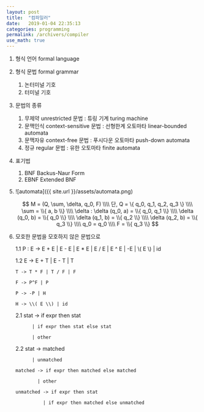 ```yaml
---
layout: post
title:  "컴파일러"
date:   2019-01-04 22:35:13
categories: programming
permalink: /archivers/compiler
use_math: true
---
```

1. 형식 언어 formal language
2. 형식 문법 formal grammar
   1. 논터미널 기호
   2. 터미널 기호
3. 문법의 종류
   1. 무제약 unrestricted 문법 : 튜링 기계 turing machine
   2. 문맥인식 context-sensitive 문법 : 선형한계 오토마타 linear-bounded automata
   3. 문맥자유 context-free 문법 : 푸시다운 오토마타 push-down automata
   4. 정규 regular 문법 : 유한 오토마타 finite automata
4. 표기법
   1. BNF Backus-Naur Form
   2. EBNF Extended BNF
5. ![automata]({{ site.url }}/assets/automata.png)

   $$
   M = (Q, \sum, \delta, q_0, F) \\\\
   단, Q = \{ q_0, q_1, q_2, q_3 \} \\\\
   \sum = \\{ a, b \\} \\\\
   \delta : \delta (q_0, a) = \\{ q_0, q_1 \\} \\\\
   \delta (q_0, b) = \\{ q_0 \\} \\\\
   \delta (q_1, b) = \\{ q_2 \\} \\\\
   \delta (q_2, b) = \\{ q_3 \\} \\\\   
   q_0 = q_0 \\\\
   F = \\{ q_3 \\}
   $$
6. 모호한 문법을 모호하지 않은 문법으로

   1.1 P : E -> E + E | E - E | E * E | E / E | E ^ E | -E | \\( E \\) | id
   
   1.2 E -> E + T | E - T | T
   
       T -> T * F | T / F | F
       
       F -> P^F | P
       
       P -> -P | H
       
       H -> \\( E \\) | id
       
   2.1 stat -> if expr then stat
   
             | if expr then stat else stat
             
             | other
             
   2.2 stat -> matched
   
             | unmatched
             
       matched -> if expr then matched else matched
       
               | other
               
       unmatched -> if expr then stat
       
                 | if expr then matched else unmatched
                 